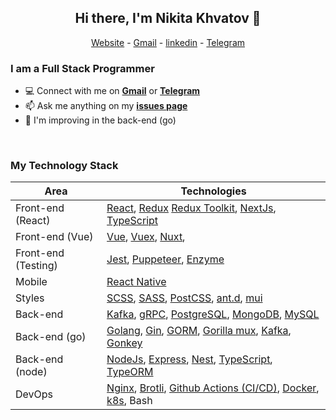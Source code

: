 <h2 align="center">Hi there, I'm Nikita Khvatov 👋</h2>

<p align="center">
  <a href="https://nik19ta.pro/">Website</a> -
  <a href="mailto:nik19ta.me@gmail.com">Gmail</a> -
  <a href="https://www.linkedin.com/in/nikita-khvatov-b9a780245/">linkedin</a> -
  <a href="https://t.me/nik19ta">Telegram</a>
</p>

### I am a Full Stack Programmer

- 💻 Connect with me on [**Gmail**](mailto:nik19ta.me@gmail.com) or [**Telegram**](https://t.me/nik19ta)
- 📫 Ask me anything on my [**issues page**](https://github.com/nik19ta/nik19ta/issues)
- 🌱 I'm improving in the back-end (go)

<br>

### My Technology Stack

| Area                | Technologies                                                                                                                                                                                                                                                                   |
| ------------------- | ------------------------------------------------------------------------------------------------------------------------------------------------------------------------------------------------------------------------------------------------------------------------------ |
| Front-end (React)   | [React](https://reactjs.org/), [Redux](https://redux.js.org/) [Redux Toolkit](https://redux-toolkit.js.org/), [NextJs](https://nextjs.org/), [TypeScript](https://www.typescriptlang.org/)                                                                                     |
| Front-end (Vue)     | [Vue](https://vuejs.org/), [Vuex](https://vuex.vuejs.org/), [Nuxt](https://nuxtjs.org/),                                                                                                                                                                                       |
| Front-end (Testing) | [Jest](https://jestjs.io/), [Puppeteer](https://pptr.dev/), [Enzyme](https://enzymejs.github.io/enzyme/)                                                                                                                                                                       |
| Mobile              | [React Native](https://reactnative.dev/)                                                                                                                                                                                                                                       |
| Styles              | [SCSS](https://sass-scss.ru/), [SASS](https://sass-scss.ru/), [PostCSS](https://postcss.org/), [ant.d](https://ant.design/), [mui](https://mui.com/)                                                                                                                           |
| Back-end            | [Kafka](https://kafka.apache.org/), [gRPC](https://grpc.io), [PostgreSQL](https://www.postgresql.org/), [MongoDB](https://www.mongodb.com/), [MySQL](https://www.mysql.com/)                                                                                                     |
| Back-end (go)       | [Golang](https://golang.org/), [Gin](https://github.com/gin-gonic/gin), [GORM](https://gorm.io/index.html), [Gorilla mux](https://github.com/gorilla/mux), [Kafka](https://kafka.apache.org/), [Gonkey](https://github.com/lamoda/gonkey)                                      |
| Back-end (node)     | [NodeJs](https://nodejs.org/en/), [Express](https://expressjs.com/), [Nest](https://nestjs.com/), [TypeScript](https://www.typescriptlang.org/), [TypeORM](https://typeorm.io/)                                                                                                |
| DevOps              | [Nginx](https://nginx.org/), [Brotli](https://github.com/google/brotli), [Github Actions (CI/CD)](https://docs.github.com/en/actions), [Docker](https://www.docker.com/), [k8s](https://kubernetes.io/), Bash                                                                  |
